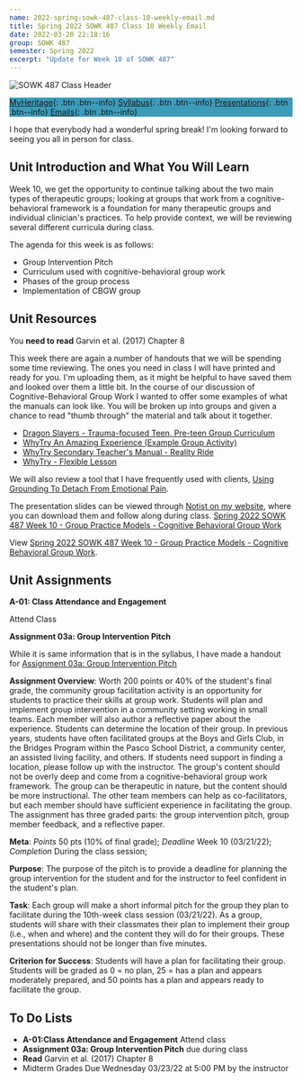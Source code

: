 ```yaml
---
name: 2022-spring-sowk-487-class-10-weekly-email.md
title: Spring 2022 SOWK 487 Class 10 Weekly Email
date: 2022-03-20 22:18:16
group: SOWK 487
semester: Spring 2022
excerpt: "Update for Week 10 of SOWK 487"
---
```


![SOWK 487 Class Header](https://jacobrcampbell.com/assets/media/2020-class-header-sowk-theories-of-practice-ii.png)

<div style="background-color: #3b9cba; width: 100%;" markdown="1">

[MyHeritage](https://myheritage.heritage.edu/ICS/Academics/SOWK/SOWK_487W/2122_SP-SOWK_487W-2/){: .btn .btn--info}
[Syllabus](https://jacobrcampbell.com/assets/media/2022-spring-sowk-487-syllabus.pdf){: .btn .btn--info}
[Presentations](https://presentations.jacobrcampbell.com){: .btn .btn--info}
[Emails](https://jacobrcampbell.com/communications/){: .btn .btn--info}

</div>

I hope that everybody had a wonderful spring break! I'm looking forward to seeing you all in person for class. 


## Unit Introduction and What You Will Learn

Week 10, we get the opportunity to continue talking about the two main types of therapeutic groups; looking at groups that work from a cognitive-behavioral framework is a foundation for many therapeutic groups and individual clinician's practices. To help provide context, we will be reviewing several different curricula during class.

The agenda for this week is as follows:

- Group Intervention Pitch
- Curriculum used with cognitive-behavioral group work
- Phases of the group process
- Implementation of CBGW group

## Unit Resources

You **need to read** Garvin et al. (2017) Chapter 8

This week there are again a number of handouts that we will be spending some time reviewing. The ones you need in class I will have printed and ready for you. I'm uploading them, as it might be helpful to have saved them and looked over them a little bit. In the course of our discussion of Cognitive-Behavioral Group Work I wanted to offer some examples of what the manuals can look like. You will be broken up into groups and given a chance to read "thumb through" the material and talk about it together.

- [Dragon Slayers - Trauma-focused Teen, Pre-teen Group Curriculum](https://myheritage.heritage.edu/ICS/Portlets/ICS/Handoutportlet/viewhandler.ashx?handout_id=4176952d-9462-458f-a5a2-d62d2f9e2844)
- [WhyTry An Amazing Experience (Example Group Activity)](https://myheritage.heritage.edu/ICS/Portlets/ICS/Handoutportlet/viewhandler.ashx?handout_id=061aada3-3875-425c-b9e1-2eb074a9c45c)
- [WhyTry Secondary Teacher's Manual - Reality Ride](https://myheritage.heritage.edu/ICS/Portlets/ICS/Handoutportlet/viewhandler.ashx?handout_id=494d50d9-590e-40c9-9d5c-a3465e97a357)
- [WhyTry - Flexible Lesson](https://myheritage.heritage.edu/ICS/Portlets/ICS/Handoutportlet/viewhandler.ashx?handout_id=1b1e2ab5-6857-492a-a315-02196596906d)

We will also review a tool that I have frequently used with clients, [Using Grounding To Detach From Emotional Pain](https://myheritage.heritage.edu/ICS/Portlets/ICS/Handoutportlet/viewhandler.ashx?handout_id=06df678b-5eeb-4da0-b1d8-0e32bbbcb867).

The presentation slides can be viewed through [Notist on my website](https://presentations.jacobrcampbell.com), where you can download them and follow along during class. [Spring 2022 SOWK 487 Week 10 - Group Practice Models - Cognitive Behavioral Group Work](https://presentations.jacobrcampbell.com/dBGfln)

<p data-notist="campjacob/dBGfln" data-ratio="4:3">View <a href="https://presentations.jacobrcampbell.com/dBGfln">Spring 2022 SOWK 487 Week 10 - Group Practice Models - Cognitive Behavioral Group Work</a>.</p><script async src="https://on.notist.cloud/embed/002.js"></script>

## Unit Assignments

**A-01: Class Attendance and Engagement**

Attend Class

**Assignment 03a: Group Intervention Pitch**

While it is same information that is in the syllabus, I have made a handout for [Assignment 03a: Group Intervention Pitch](https://myheritage.heritage.edu/ICS/Portlets/ICS/Handoutportlet/viewhandler.ashx?handout_id=0134d2e6-0772-4592-885a-fc62044d2474)

**Assignment Overview**: Worth 200 points or 40% of the student's final grade, the community group facilitation activity is an opportunity for students to practice their skills at group work. Students will plan and implement group intervention in a community setting working in small teams. Each member will also author a reflective paper about the experience. Students can determine the location of their group. In previous years, students have often facilitated groups at the Boys and Girls Club, in the Bridges Program within the Pasco School District, a community center, an assisted living facility, and others. If students need support in finding a location, please follow up with the instructor. The group's content should not be overly deep and come from a cognitive-behavioral group work framework. The group can be therapeutic in nature, but the content should be more instructional. The other team members can help as co-facilitators, but each member should have sufficient experience in facilitating the group. The assignment has three graded parts: the group intervention pitch, group member feedback, and a reflective paper.

**Meta**: _Points_ 50 pts (10% of final grade); _Deadline_ Week 10 (03/21/22); _Completion_ During the class session;

**Purpose**: The purpose of the pitch is to provide a deadline for planning the group intervention for the student and for the instructor to feel confident in the student's plan.

**Task**: Each group will make a short informal pitch for the group they plan to facilitate during the 10th-week class session (03/21/22). As a group, students will share with their classmates their plan to implement their group (i.e., when and where) and the content they will do for their groups. These presentations should not be longer than five minutes.

**Criterion for Success**: Students will have a plan for facilitating their group. Students will be graded as 0 = no plan, 25 = has a plan and appears moderately prepared, and 50 points has a plan and appears ready to facilitate the group.

## To Do Lists

- **A-01:Class Attendance and Engagement** Attend class
- **Assignment 03a: Group Intervention Pitch** due during class
- **Read** Garvin et al. (2017) Chapter 8
- Midterm Grades Due Wednesday 03/23/22 at 5:00 PM by the instructor